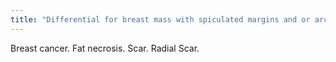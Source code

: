 ```yaml
---
title: "Differential for breast mass with spiculated margins and or architectural distortion (4)"
---
```

Breast cancer. Fat necrosis. Scar. Radial Scar.

